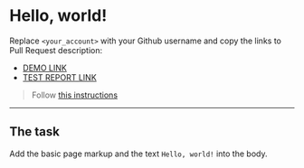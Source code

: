 # Hello, world!
Replace `<your_account>` with your Github username and copy the links to Pull Request description:
- [DEMO LINK](https://vladyslav78292.github.io/layout_hello-world/)
- [TEST REPORT LINK](https://vladyslav78292.github.io/layout_hello-world/report/html_report/)

> Follow [this instructions](https://mate-academy.github.io/layout_task-guideline/#how-to-solve-the-layout-tasks-on-github)
___

## The task
Add the basic page markup and the text `Hello, world!` into the body.
